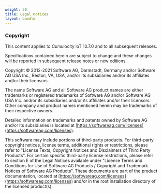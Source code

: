 ```yaml
---
weight: 50
title: Legal notices
layout: bundle
---
```


### Copyright

This content applies to Cumulocity IoT 10.7.0 and to all subsequent releases.

Specifications contained herein are subject to change and these changes will be reported in subsequent release notes or new editions.

Copyright © 2012-2021 Software AG, Darmstadt, Germany and/or Software AG USA Inc., Reston, VA, USA, and/or its subsidiaries and/or its affiliates and/or their licensors.

The name Software AG and all Software AG product names are either trademarks or registered trademarks of Software AG and/or Software AG USA Inc. and/or its subsidiaries and/or its affiliates and/or their licensors. Other company and product names mentioned herein may be trademarks of their respective owners.

Detailed information on trademarks and patents owned by Software AG and/or its subsidiaries is located at [https://softwareag.com/licenses](https://softwareag.com/licenses).

This software may include portions of third-party products. For third-party copyright notices, license terms, additional rights or restrictions, please refer to "License Texts, Copyright Notices and Disclaimers of Third Party Products". For certain specific third-party license restrictions, please refer to section E of the Legal Notices available under "License Terms and Conditions for Use of Software AG Products / Copyright and Trademark Notices of Software AG Products". These documents are part of the product documentation, located at [https://softwareag.com/licenses](https://softwareag.com/licenses) and/or in the root installation directory of the licensed product(s).
